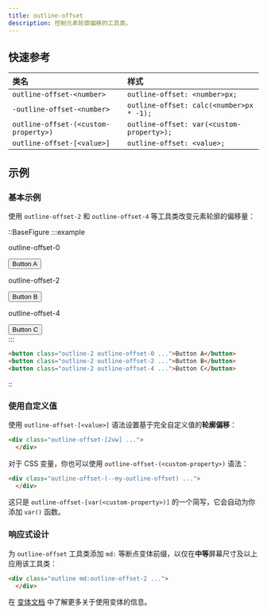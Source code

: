 ```yaml
---
title: outline-offset
description: 控制元素轮廓偏移的工具类。
---
```


## 快速参考

| 类名                        | 样式                                  |
| :------------------------ | :------------------------------------ |
| `outline-offset-<number>` | `outline-offset: <number>px;`         |
| `-outline-offset-<number>`| `outline-offset: calc(<number>px * -1);` |
| `outline-offset-(<custom-property>)` | `outline-offset: var(<custom-property>);` |
| `outline-offset-[<value>]`| `outline-offset: <value>;`            |

## 示例

### 基本示例

使用 `outline-offset-2` 和 `outline-offset-4` 等工具类改变元素轮廓的偏移量：

::BaseFigure
:::example
<div class="grid grid-cols-1 gap-8 text-center text-sm font-bold text-white sm:grid-cols-3 sm:gap-4">
  <div class="flex shrink-0 flex-col items-center">
    <p class="mb-3 text-center font-mono text-xs font-medium text-gray-500 dark:text-gray-400">
      outline-offset-0
    </p>
    <button class="rounded-md border border-gray-300 bg-white px-4 py-2 text-sm font-semibold text-gray-700 outline-2 outline-offset-0 outline-sky-500 dark:border-transparent dark:bg-gray-700 dark:text-gray-200">
      Button A
    </button>
  </div>
  <div class="flex shrink-0 flex-col items-center">
    <p class="mb-3 text-center font-mono text-xs font-medium text-gray-500 dark:text-gray-400">
      outline-offset-2
    </p>
    <button class="rounded-md border border-gray-300 bg-white px-4 py-2 text-sm font-semibold text-gray-700 outline-2 outline-offset-2 outline-sky-500 dark:border-transparent dark:bg-gray-700 dark:text-gray-200">
      Button B
    </button>
  </div>
  <div class="flex shrink-0 flex-col items-center">
    <p class="mb-3 text-center font-mono text-xs font-medium text-gray-500 dark:text-gray-400">
      outline-offset-4
    </p>
    <button class="rounded-md border border-gray-300 bg-white px-4 py-2 text-sm font-semibold text-gray-700 outline-2 outline-offset-4 outline-sky-500 dark:border-transparent dark:bg-gray-700 dark:text-gray-200">
      Button C
    </button>
  </div>
</div>
:::

```html
<button class="outline-2 outline-offset-0 ...">Button A</button>
<button class="outline-2 outline-offset-2 ...">Button B</button>
<button class="outline-2 outline-offset-4 ...">Button C</button>
```
::

### 使用自定义值

使用 `outline-offset-[<value>]` 语法设置基于完全自定义值的**轮廓偏移**：

```html
<div class="outline-offset-[2vw] ...">
  </div>
```

对于 CSS 变量，你也可以使用 `outline-offset-(<custom-property>)` 语法：

```html
<div class="outline-offset-(--my-outline-offset) ...">
  </div>
```

这只是 `outline-offset-[var(<custom-property>)]` 的一个简写，它会自动为你添加 `var()` 函数。

### 响应式设计

为 `outline-offset` 工具类添加 `md:` 等断点变体前缀，以仅在**中等**屏幕尺寸及以上应用该工具类：

```html
<div class="outline md:outline-offset-2 ...">
  </div>
```

在 [变体文档](https://tailwindcss.com/docs/hover-focus-and-other-states%23variants) 中了解更多关于使用变体的信息。
